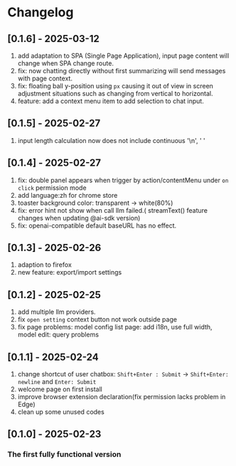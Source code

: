 # Changelog

## [0.1.6] - 2025-03-12
1. add adaptation to SPA (Single Page Application), input page content will change when SPA change route.
2. fix: now chatting directly without first summarizing will send messages with page context.
3. fix: floating ball y-position using `px` causing it out of view in screen adjustment situations such as changing from vertical to horizontal.
4. feature: add a context menu item to add selection to chat input.


## [0.1.5] - 2025-02-27
1. input length calculation now does not include continuous '\n', ' '

## [0.1.4] - 2025-02-27
1. fix: double panel appears when trigger by action/contentMenu under `on click` permission mode
2. add language:zh for chrome store
3. toaster background color: transparent -> white(80%)
4. fix: error hint not show when call llm failed.( streamText() feature changes when updating @ai-sdk version)
5. fix: openai-compatible default baseURL has no effect.

## [0.1.3] - 2025-02-26
1. adaption to firefox 
2. new feature: export/import settings


## [0.1.2] - 2025-02-25
1. add multiple llm providers.
2. fix `open setting` context button not work outside page
3. fix page problems: model config list page: add i18n, use full width,  model edit: query problems
  
## [0.1.1] - 2025-02-24

1. change shortcut of user chatbox:  `Shift+Enter : Submit` -> `Shift+Enter: newline` and `Enter: Submit`
2. welcome page on first install
3. improve browser extension declaration(fix permission lacks problem in Edge)
4. clean up some unused codes


## [0.1.0] - 2025-02-23
### The first fully functional version
